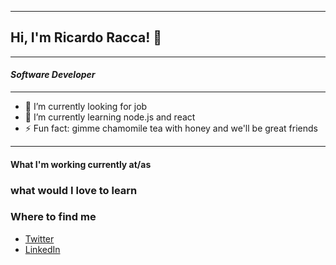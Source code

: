

<!--
**raccaricardo/raccaricardo** is a ✨ _special_ ✨ repository because its `README.md` (this file) appears on your GitHub profile.

Here are some ideas to get you started:

- 🔭 I’m currently working on ...
- 🌱 I’m currently learning ...
- 👯 I’m looking to collaborate on ...
- 🤔 I’m looking for help with ...
- 💬 Ask me about ...
- 📫 How to reach me: ...
- 😄 Pronouns: ...
- ⚡ Fun fact: ...
-->
---
## Hi, I'm Ricardo Racca! 👋

---
#### *Software Developer*
---

- 🔭 I’m currently looking for job
- 🌱 I’m currently learning node.js and react
- ⚡ Fun fact: gimme chamomile tea with honey and we'll be great friends
---

#### What I'm working currently at/as


### what would I love to learn

### Where to find me
+ [Twitter](https://twitter.com/Ricardo63335928)
+ [LinkedIn](https://www.linkedin.com/in/ricardoracca/)



 
